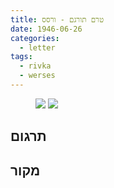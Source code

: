 ```yaml
---
title: טרם תורגם - ורסס
date: 1946-06-26
categories:
  - letter
tags:
  - rivka
  - werses
---
```


<figure class="half">
    <a  href="/pupko-papers/assets/images/1946-06-26-werses-1.jpg">
    <img src="/pupko-papers/assets/images/1946-06-26-werses-1.jpg"></a>
    <a  href="/pupko-papers/assets/images/1946-06-26-werses-2.jpg">
    <img src="/pupko-papers/assets/images/1946-06-26-werses-2.jpg"></a>
</figure>

## תרגום

## מקור
